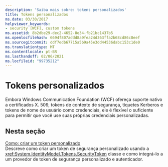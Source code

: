 ```yaml
---
description: 'Saiba mais sobre: tokens personalizados'
title: Tokens personalizados
ms.date: 03/30/2017
helpviewer_keywords:
- security [WCF], custom tokens
ms.assetid: 8b2dbe29-dec2-4652-8e34-fb21bc1437b5
ms.openlocfilehash: 6694f807addd8a9fea24d363ffa2b68cd86c8eef
ms.sourcegitcommit: ddf7edb67715a5b9a45e3dd44536dabc153c1de0
ms.translationtype: MT
ms.contentlocale: pt-BR
ms.lasthandoff: 02/06/2021
ms.locfileid: "99735212"
---
```

# <a name="custom-tokens"></a>Tokens personalizados

Embora Windows Communication Foundation (WCF) ofereça suporte nativo a certificados X. 509, tokens de contexto de segurança, tíquetes Kerberos e tokens de nome de usuário como credenciais, ele é flexível o suficiente para permitir que você use suas próprias credenciais personalizadas.  
  
## <a name="in-this-section"></a>Nesta seção  

 [Como: criar um token personalizado](how-to-create-a-custom-token.md)  
 Descreve como criar um token de segurança personalizado usando a <xref:System.IdentityModel.Tokens.SecurityToken> classe e como integrá-lo a um provedor de token de segurança personalizado e autenticador.
